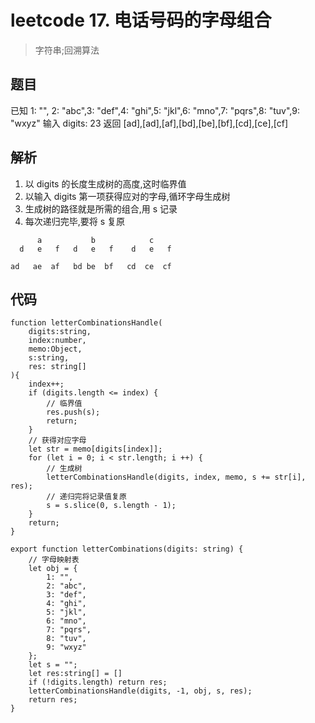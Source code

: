 # leetcode 17. 电话号码的字母组合
> 字符串;回溯算法

## 题目
已知  1: "", 2: "abc",3: "def",4: "ghi",5: "jkl",6: "mno",7: "pqrs",8: "tuv",9: "wxyz" 输入 digits: 23 返回 [ad],[ad],[af],[bd],[be],[bf],[cd],[ce],[cf]

## 解析
1. 以 digits 的长度生成树的高度,这时临界值
2. 以输入 digits 第一项获得应对的字母,循环字母生成树
3. 生成树的路径就是所需的组合,用 s 记录
4. 每次递归完毕,要将 s 复原

```
      a           b            c
  d   e   f   d   e   f    d   e   f

ad   ae  af   bd be  bf   cd  ce  cf
```


## 代码

```
function letterCombinationsHandle(
    digits:string,
    index:number,
    memo:Object,
    s:string,
    res: string[]
){
    index++;
    if (digits.length <= index) {
        // 临界值
        res.push(s);
        return;
    }
    // 获得对应字母
    let str = memo[digits[index]];
    for (let i = 0; i < str.length; i ++) {
        // 生成树
        letterCombinationsHandle(digits, index, memo, s += str[i], res);
        // 递归完将记录值复原
        s = s.slice(0, s.length - 1);
    }
    return;
}

export function letterCombinations(digits: string) {
    // 字母映射表
    let obj = {
        1: "",
        2: "abc",
        3: "def",
        4: "ghi",
        5: "jkl",
        6: "mno",
        7: "pqrs",
        8: "tuv",
        9: "wxyz"
    };
    let s = "";
    let res:string[] = []
    if (!digits.length) return res;
    letterCombinationsHandle(digits, -1, obj, s, res);
    return res;
}
```